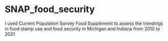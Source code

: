 # SNAP_food_security
I used Current Population Survey Food Supplement to assess the trendings in food stamp use and food security in Michigan and Indiana from 2010 to 2021
